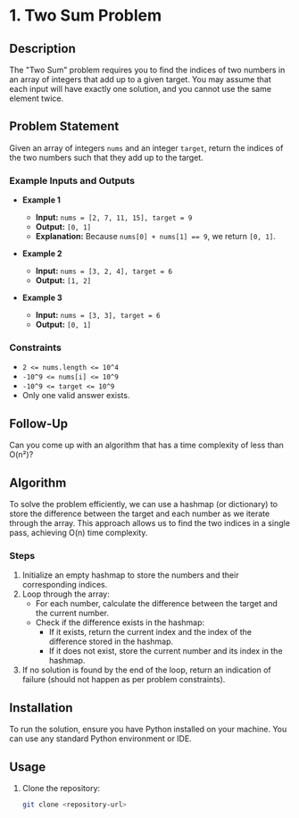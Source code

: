 # 1. Two Sum Problem

## Description

The "Two Sum" problem requires you to find the indices of two numbers in an array of integers that add up to a given target. You may assume that each input will have exactly one solution, and you cannot use the same element twice. 

## Problem Statement

Given an array of integers `nums` and an integer `target`, return the indices of the two numbers such that they add up to the target.

### Example Inputs and Outputs

- **Example 1**
  - **Input:** `nums = [2, 7, 11, 15], target = 9`
  - **Output:** `[0, 1]`
  - **Explanation:** Because `nums[0] + nums[1] == 9`, we return `[0, 1]`.

- **Example 2**
  - **Input:** `nums = [3, 2, 4], target = 6`
  - **Output:** `[1, 2]`

- **Example 3**
  - **Input:** `nums = [3, 3], target = 6`
  - **Output:** `[0, 1]`

### Constraints

- `2 <= nums.length <= 10^4`
- `-10^9 <= nums[i] <= 10^9`
- `-10^9 <= target <= 10^9`
- Only one valid answer exists.

## Follow-Up

Can you come up with an algorithm that has a time complexity of less than O(n²)?

## Algorithm

To solve the problem efficiently, we can use a hashmap (or dictionary) to store the difference between the target and each number as we iterate through the array. This approach allows us to find the two indices in a single pass, achieving O(n) time complexity.

### Steps

1. Initialize an empty hashmap to store the numbers and their corresponding indices.
2. Loop through the array:
   - For each number, calculate the difference between the target and the current number.
   - Check if the difference exists in the hashmap:
     - If it exists, return the current index and the index of the difference stored in the hashmap.
     - If it does not exist, store the current number and its index in the hashmap.
3. If no solution is found by the end of the loop, return an indication of failure (should not happen as per problem constraints).

## Installation

To run the solution, ensure you have Python installed on your machine. You can use any standard Python environment or IDE.

## Usage

1. Clone the repository:
   ```bash
   git clone <repository-url>
